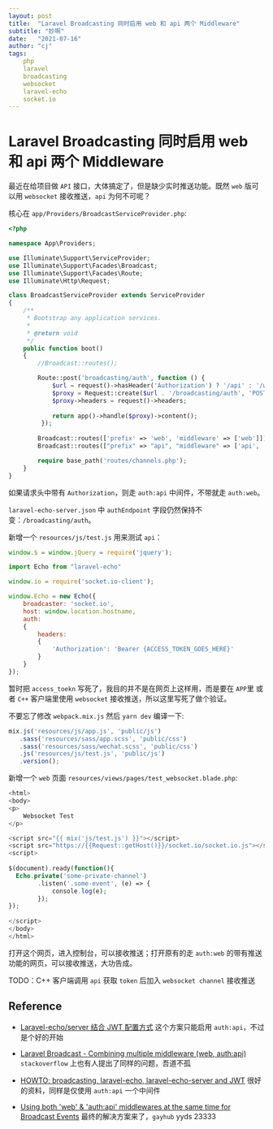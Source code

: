 ```yaml
---
layout: post
title:  "Laravel Broadcasting 同时启用 web 和 api 两个 Middleware"
subtitle: "妙啊"
date:   "2021-07-16"
author: "cj"
tags:
    php
    laravel
    broadcasting
    websocket
    laravel-echo
    socket.io
---
```


# Laravel Broadcasting 同时启用 web 和 api 两个 Middleware

最近在给项目做 `API` 接口，大体搞定了，但是缺少实时推送功能。既然 `web` 版可以用 `websocket` 接收推送，`api` 为何不可呢？

核心在 `app/Providers/BroadcastServiceProvider.php`:

```php
<?php

namespace App\Providers;

use Illuminate\Support\ServiceProvider;
use Illuminate\Support\Facades\Broadcast;
use Illuminate\Support\Facades\Route;
use Illuminate\Http\Request;

class BroadcastServiceProvider extends ServiceProvider
{
    /**
     * Bootstrap any application services.
     *
     * @return void
     */
    public function boot()
    {
        //Broadcast::routes();

        Route::post('broadcasting/auth', function () {
            $url = request()->hasHeader('Authorization') ? '/api' : '/web';         
            $proxy = Request::create($url . '/broadcasting/auth', 'POST', request()->toArray());
            $proxy->headers = request()->headers;
         
            return app()->handle($proxy)->content();
         });
         
        Broadcast::routes(['prefix' => 'web', 'middleware' => ['web']]);
        Broadcast::routes(["prefix" => "api", "middleware" => ['api', 'jwt.auth']]);

        require base_path('routes/channels.php');
    }
}

```

如果请求头中带有 `Authorization`，则走 `auth:api` 中间件，不带就走 `auth:web`。


`laravel-echo-server.json` 中 `authEndpoint` 字段仍然保持不变：`/broadcasting/auth`。

新增一个 `resources/js/test.js` 用来测试 `api`：

```js
window.$ = window.jQuery = require('jquery');

import Echo from "laravel-echo"

window.io = require('socket.io-client');

window.Echo = new Echo({
    broadcaster: 'socket.io',
    host: window.location.hostname,
    auth:
    {
        headers:
        {
            'Authorization': 'Bearer {ACCESS_TOKEN_GOES_HERE}'
        }
    }
});
```

暂时把 `access_toekn` 写死了，我目的并不是在网页上这样用，而是要在 `APP`里 或者 `C++` 客户端里使用 `websocket` 接收推送，所以这里写死了做个验证。

不要忘了修改 `webpack.mix.js` 然后 `yarn dev` 编译一下:

```js
mix.js('resources/js/app.js', 'public/js')
   .sass('resources/sass/app.scss', 'public/css')
   .sass('resources/sass/wechat.scss', 'public/css')
   .js('resources/js/test.js', 'public/js')
   .version();
```

新增一个 `web` 页面 `resources/views/pages/test_websocket.blade.php`:

```php
<html>
<body>
<p>     
    Websocket Test
</p>

<script src="{{ mix('js/test.js') }}"></script>
<script src="https://{{Request::getHost()}}/socket.io/socket.io.js"></script>
<script>
  
$(document).ready(function(){
  Echo.private('some-private-channel')      
        .listen('.some-event', (e) => {
            console.log(e);     
        });
});
    
</script>
</body>
</html>
```


打开这个网页，进入控制台，可以接收推送；打开原有的走 `auth:web` 的带有推送功能的网页，可以接收推送，大功告成。

TODO：C++ 客户端调用 `api` 获取 `token` 后加入 `websocket channel` 接收推送

## Reference

* [Laravel-echo/server 结合 JWT 配置方式](https://learnku.com/laravel/t/17293) 这个方案只能启用 `auth:api`，不过是个好的开始

* [Laravel Broadcast - Combining multiple middleware (web, auth:api)](https://stackoverflow.com/questions/48934892/laravel-broadcast-combining-multiple-middleware-web-authapi/48941457#48941457) `stackoverflow` 上也有人提出了同样的问题，吾道不孤

* [HOWTO: broadcasting, laravel-echo, laravel-echo-server and JWT](https://laravel.io/forum/10-09-2016-howto-broadcasting-laravel-echo-laravel-echo-server-and-jwt) 很好的资料，同样是仅使用 `auth:api` 一个中间件

* [Using both 'web' & 'auth:api' middlewares at the same time for Broadcast Events](https://github.com/laravel/framework/issues/23268#issuecomment-542890314) 最终的解决方案来了，`gayhub` yyds 23333

